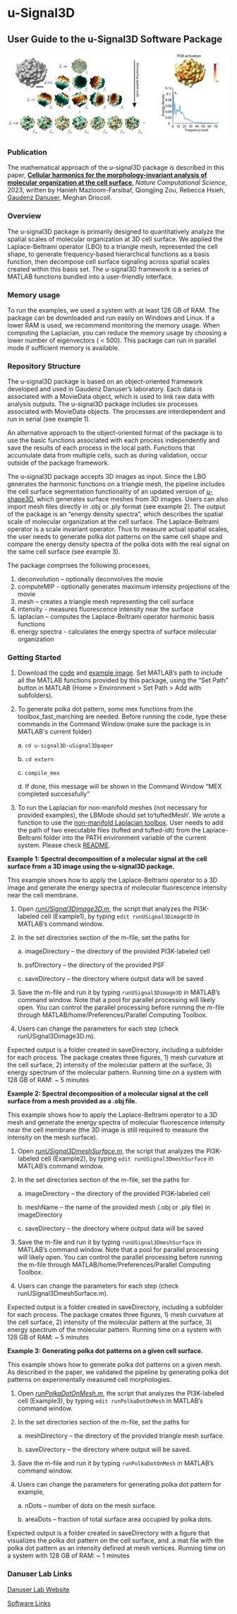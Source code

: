 # u-Signal3D

## User Guide to the u-Signal3D Software Package

![Alt Text](doc/FigUserGuide.png?raw=true)

### Publication

The mathematical approach of the u-signal3D package is described in this paper, [**Cellular harmonics for the morphology-invariant analysis of molecular organization at the cell surface**](https://doi.org/10.1038/s43588-023-00512-4), *Nature Computational Science*, 2023, written by Hanieh Mazloom-Farsibaf, Qiongjing Zou, Rebecca Hsieh, [Gaudenz Danuser](https://www.danuserlab-utsw.org/), Meghan Driscoll.


### Overview

The u-signal3D package is primarily designed to quantitatively analyze the spatial scales of molecular organization at 3D cell surface. We applied the Laplace-Beltrami operator (LBO) to a triangle mesh, represented the cell shape, to generate frequency-based hierarchical functions as a basis function, then decompose cell surface signaling across spatial scales created within this basis set. The u-signal3D framework is a series of MATLAB functions bundled into a user-friendly interface.

### Memory usage

To run the examples, we used a system with at least 128 GB of RAM. The package can be downloaded and run easily on Windows and Linux. If a lower RAM is used, we recommend monitoring the memory usage. When computing the Laplacian, you can reduce the memory usage by choosing a lower number of eigenvectors ( < 500). This package can run in parallel mode if sufficient memory is available.

### Repository Structure

The u-signal3D package is based on an object-oriented framework developed and used in Gaudenz Danuser’s laboratory. Each data is associated with a MovieData object, which is used to link raw data with analysis outputs. The u-signal3D package includes six processes associated with MovieData objects. The processes are interdependent and run in serial (see example 1).

An alternative approach to the object-oriented format of the package is to use the basic functions associated with each process independently and save the results of each process in the local path. Functions that accumulate data from multiple cells, such as during validation, occur outside of the package framework.

The u-signal3D package accepts 3D images as input. Since the LBO generates the harmonic functions on a triangle mesh, the pipeline includes the cell surface segmentation functionality of an updated version of [u-shape3D](https://github.com/DanuserLab/u-shape3D), which generates surface meshes from 3D images. Users can also import mesh files directly in .obj or .ply format (see example 2). The output of the package is an “energy density spectra”, which describes the spatial scale of molecular organization at the cell surface. The Laplace-Beltrami operator is a scale invariant operator. Thus to measure actual spatial scales, the user needs to generate polka dot patterns on the same cell shape and compare the energy density spectra of the polka dots with the real signal on the same cell surface (see example 3). 

The package comprises the following processes,
1.	deconvolution – optionally deconvolves the movie 
2.	computeMIP -  optionally generates maximum intensity projections of the movie 
3.	mesh – creates a triangle mesh representing the cell surface 
4.	intensity - measures fluorescence intensity near the surface
5.	laplacian – computes the Laplace-Beltrami operator harmonic basis functions
6.	energy spectra - calculates the energy spectra of surface molecular organization


### Getting Started

1. 	Download the [code](https://github.com/DanuserLab/u-signal3D/tree/uSignal3Dpaper) and [example image](https://cloud.biohpc.swmed.edu/index.php/s/MfgQ23KWYED66iR/download). Set MATLAB’s path to include all the MATLAB functions provided by this package, using the “Set Path” button in MATLAB (Home > Environment > Set Path > Add with subfolders).

2. 	To generate polka dot pattern, some mex functions from the toolbox_fast_marching are needed. Before running the code, type these commands in the Command Window:(make sure the package is in MATLAB's current folder)

    a.	`cd u-signal3D-uSignal3Dpaper`

    b.	`cd extern`

    c.  `compile_mex`

    d. If done, this message will be shown in the Command Window “MEX completed successfully”

3. 	To run the Laplacian for non-manifold meshes (not necessary for provided examples),  the LBMode should set to‘tuftedMesh’. We wrote a function to use the [non-manifold Laplacian toolbox](https://github.com/nmwsharp/nonmanifold-laplacian). User needs to add the path of two executable files (tufted and tufted-idt) from the Laplace-Beltrami folder into the PATH environment variable of the current system. Please check [README](https://github.com/DanuserLab/u-signal3D/tree/uSignal3Dpaper/Laplace_Beltrami/README.md).

**Example 1: Spectral decomposition of a molecular signal at the cell surface from a 3D image using the u-signal3D package.**

This example shows how to apply the Laplace-Beltrami operator to a 3D image and generate the energy spectra of molecular fluorescence intensity near the cell membrane. 
1.	Open [*runUSignal3Dimage3D.m*](https://github.com/DanuserLab/u-signal3D/tree/uSignal3Dpaper/scripts/runUSignal3Dimage3D.m), the script that analyzes the PI3K-labeled cell (Example1), by typing `edit runUSignal3Dimage3D` in MATLAB’s command window.

2.	In the set directories section of the m-file, set the paths for

    a.	imageDirectory – the directory of the provided PI3K-labeled cell 

    b.	psfDirectory – the directory of the provided PSF

    c.	saveDirectory – the directory where output data will be saved

3.	Save the m-file and run it by typing `runUSignal3Dimage3D` in MATLAB’s command window. Note that a pool for parallel processing will likely open. You can control the parallel processing before running the m-file through MATLAB/home/Preferences/Parallel Computing Toolbox.

4. 	Users can change the parameters for each step (check runUSignal3Dimage3D.m).
 
Expected output is a folder created in saveDirectory, including a subfolder for each process. The package creates three figures, 1) mesh curvature at the cell surface, 2) intensity of the molecular pattern at the surface, 3) energy spectrum of the molecular pattern.
Running time on a system with 128 GB of RAM: ~ 5 minutes

**Example 2: Spectral decomposition of a molecular signal at the cell surface from a mesh provided as a .obj file.**

This example shows how to apply the Laplace-Beltrami operator to a 3D mesh and generate the energy spectra of molecular fluorescence intensity near the cell membrane (the 3D image is still required to measure the intensity on the mesh surface).
1.	Open [*runUSignal3DmeshSurface.m*](https://github.com/DanuserLab/u-signal3D/blob/uSignal3Dpaper/scripts/runUSignal3DmeshSurface.m), the script that analyzes the PI3K-labeled cell (Example2), by typing `edit runUSignal3DmeshSurface` in MATLAB’s command window.

2.	In the set directories section of the m-file, set the paths for

    a.	imageDirectory – the directory of the provided PI3K-labeled cell 

    b.	meshName – the name of the provided mesh (.obj or .ply file) in imageDirectory

    c.	saveDirectory – the directory where output data will be saved

3.	Save the m-file and run it by typing `runUSignal3DmeshSurface` in MATLAB’s command window. Note that a pool for parallel processing will likely open. You can control the parallel processing before running the m-file through MATLAB/home/Preferences/Parallel Computing Toolbox.

4. 	Users can change the parameters for each step (check runUSignal3DmeshSurface.m).
 
Expected output is a folder created in saveDirectory, including a subfolder for each process. The package creates three figures, 1) mesh curvature at the cell surface, 2) intensity of the molecular pattern at the surface, 3) energy spectrum of the molecular pattern.
Running time on a system with 128 GB of RAM: ~ 5 minutes

**Example 3: Generating polka dot patterns on a given cell surface.**
 
This example shows how to generate polka dot patterns on a given mesh. As described in the paper, we validated the pipeline by generating polka dot patterns on experimentally measured cell morphologies.
1.	Open [*runPolkaDotOnMesh.m*](https://github.com/DanuserLab/u-signal3D/tree/uSignal3Dpaper/scripts/runPolkaDotOnMesh.m), the script that analyzes the PI3K-labeled cell (Example3), by typing `edit runPolkaDotOnMesh` in MATLAB’s command window.

2.	In the set directories section of the m-file, set the paths for

    a.	meshDirectory – the directory of the provided triangle mesh surface.

    b.	saveDirectory – the directory where output will be saved.
  	
3.	Save the m-file and run it by typing `runPolkaDotOnMesh` in MATLAB’s command window. 

4. 	Users can change the parameters for generating polka dot pattern for example,

    a.	nDots – number of dots on the mesh surface.

    b.	areaDots – fraction of total surface area occupied by polka dots.

Expected output is a folder created in saveDirectory with a figure that visualizes the polka dot pattern on the cell surface, and .a mat file with the polka dot pattern as an intensity defined at mesh vertices.
Running time on a system with 128 GB of RAM: ~ 1 minutes

### Danuser Lab Links

[Danuser Lab Website](https://www.danuserlab-utsw.org/)

[Software Links](https://github.com/DanuserLab/)
